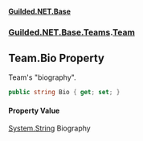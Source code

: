 #### [Guilded.NET.Base](Guilded_NET_Base.md 'Guilded.NET.Base')
### [Guilded.NET.Base.Teams](Guilded_NET_Base.md#Guilded_NET_Base_Teams 'Guilded.NET.Base.Teams').[Team](Team.md 'Guilded.NET.Base.Teams.Team')
## Team.Bio Property
Team's "biography".  
```csharp
public string Bio { get; set; }
```
#### Property Value
[System.String](https://docs.microsoft.com/en-us/dotnet/api/System.String 'System.String')
Biography
